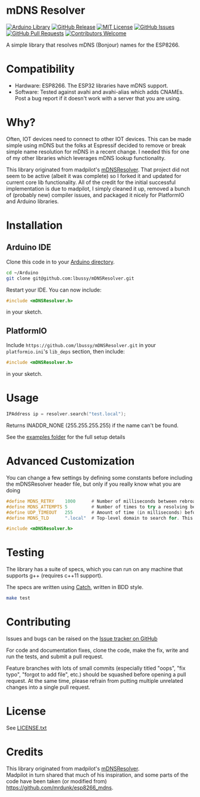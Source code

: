 # mDNS Resolver

[![Arduino Library](https://www.ardu-badge.com/badge/mDNSResolver.svg?style=plastic)](https://www.ardu-badge.com/mDNSResolver)
[![GitHub Release](https://img.shields.io/github/v/release/lbussy/mDNSResolver.svg?style=plastic)](https://github.com/lbussy/mDNSResolver/releases)
[![MIT License](https://img.shields.io/badge/license-MIT-brightgreen?style=plastic)](https://github.com/lbussy/mDNSResolver/blob/main/LICENSE.txt)
[![GitHub Issues](https://img.shields.io/github/issues/lbussy/mDNSResolver?style=plastic)](http://github.com/lbussy/mDNSResolver/issues)
[![GitHub Pull Requests](https://img.shields.io/github/issues-pr/lbussy/mDNSResolver?style=plastic)](http://github.com/lbussy/mDNSResolver/pulls)
[![Contributors Welcome](https://img.shields.io/badge/contributions-welcome-brightgreen.svg?style=plastic)](#Contributing)

A simple library that resolves mDNS (Bonjour) names for the ESP8266.

# Compatibility

* Hardware: ESP8266.  The ESP32 libraries have mDNS support.
* Software: Tested against avahi and avahi-alias which adds CNAMEs. Post a bug report if it doesn't work with a server that you are using.

# Why?

Often, IOT devices need to connect to other IOT devices.  This can be made simple using mDNS but the folks at Espressif decided to remove or break simple name resolution for mDNS in a recent change.  I needed this for one of my other libraries which leverages mDNS lookup functionality.

This library originated from madpilot's [mDNSResolver](https://github.com/madpilot/mDNSResolver/).  That project did not seem to be active (albeit it was complete) so I forked it and updated for current core lib functionality.  All of the credit for the initial successful implementation is due to madpilot, I simply cleaned it up, removed a bunch of (probably new) compiler issues, and packaged it nicely for PlatformIO and Arduino libraries.

# Installation

## Arduino IDE

Clone this code in to your [Arduino directory](https://www.arduino.cc/en/Guide/Libraries#toc5).

``` bash
cd ~/Arduino
git clone git@github.com:lbussy/mDNSResolver.git
```

Restart your IDE. You can now include:

``` cpp
#include <mDNSResolver.h>
```

in your sketch.

## PlatformIO

Include `https://github.com/lbussy/mDNSResolver.git` in your `platformio.ini`'s `lib_deps` section, then include:

``` cpp
#include <mDNSResolver.h>
```

in your sketch.

# Usage

``` cpp
IPAddress ip = resolver.search("test.local");
```

Returns INADDR_NONE (255.255.255.255) if the name can't be found.

See the [examples folder](https://github.com/lbussy/mDNSResolver/tree/master/examples) for the full setup details

# Advanced Customization

You can change a few settings by defining some constants before including the mDNSResolver header file, but only if you really know what you are doing

``` cpp
#define MDNS_RETRY    1000      # Number of milliseconds between rebroadcasting a name query
#define MDNS_ATTEMPTS 5         # Number of times to try a resolving before giving up
#define UDP_TIMEOUT   255       # Amount of time (in milliseconds) before giving up on the UDP packet
#define MDNS_TLD      ".local"  # Top-level domain to search for. This can technically be anything, but pretty much everyone says leave it as .local

#include <mDNSResolver.h>
```

# Testing

The library has a suite of specs, which you can run on any machine that supports g++ (requires c++11 support).

The specs are written using [Catch](https://github.com/philsquared/Catch), written in BDD style.

```bash
make test
```

# Contributing

Issues and bugs can be raised on the [Issue tracker on GitHub](https://github.com/lbussy/mDNSResolver/issues)

For code and documentation fixes, clone the code, make the fix, write and run the tests, and submit a pull request.

Feature branches with lots of small commits (especially titled "oops", "fix typo", "forgot to add file", etc.) should be squashed before opening a pull request. At the same time, please refrain from putting multiple unrelated changes into a single pull request.

# License

See [LICENSE.txt](https://github.com/lbussy/mDNSResolver/tree/master/LICENSE.txt)

# Credits

This library originated from madpilot's [mDNSResolver](https://github.com/madpilot/mDNSResolver/).  
Madpilot in turn shared that much of his inspiration, and some parts of the code have been taken (or modified from) https://github.com/mrdunk/esp8266_mdns.
